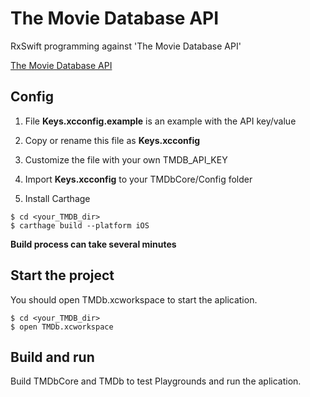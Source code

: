# The Movie Database API

RxSwift programming against 'The Movie Database API'

[The Movie Database API](https://developers.themoviedb.org/3/getting-started "The Movie Database API")

## Config

1. File **Keys.xcconfig.example** is an example with the API key/value

2. Copy or rename this file as **Keys.xcconfig**

3. Customize the file with your own TMDB_API_KEY

4. Import **Keys.xcconfig** to your TMDbCore/Config folder

5. Install Carthage

```
$ cd <your_TMDB_dir>
$ carthage build --platform iOS
```

**Build process can take several minutes**

## Start the project

You should open TMDb.xcworkspace to start the aplication.

```
$ cd <your_TMDB_dir>
$ open TMDb.xcworkspace
```

## Build and run

Build TMDbCore and TMDb to test Playgrounds and run the aplication.

